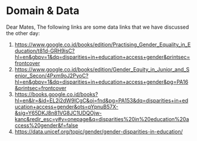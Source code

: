 # Domain & Data

<!--

  an empty folder for your team to prepare the first phase of the project
    you might use it for
    - shared notes and references
    - helpful diagrams
    - storing CSV, YML or JSON data sets
    - ... whatever is helpful!

  the contents of this folder will not be graded, it's just for you

-->
Dear Mates,
The following links are some data links that we have discussed the other day:

1) https://www.google.co.id/books/edition/Practising_Gender_Equality_in_Education/t81d-GRH9isC?hl=en&gbpv=1&dq=disparities+in+education+access+gender&printsec=frontcover
2) https://www.google.co.id/books/edition/Gender_Equity_in_Junior_and_Senior_Secon/4Pxm9oJ2PyoC?hl=en&gbpv=1&dq=disparities+in+education+access+gender&pg=PA16&printsec=frontcover
3) https://books.google.co.id/books?hl=en&lr=&id=EL2j2dW9lCgC&oi=fnd&pg=PA153&dq=disparities+in+education+access+gender&ots=pYpnuB57X-&sig=Y65DKJ8n81VG8JC1UDQOjw-kanc&redir_esc=y#v=onepage&q=disparities%20in%20education%20access%20gender&f=false
4) https://data.unicef.org/topic/gender/gender-disparities-in-education/


